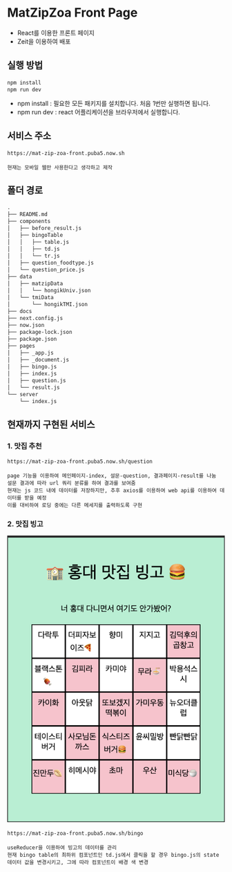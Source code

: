 # MatZipZoa Front Page

- React를 이용한 프론트 페이지
- Zeit을 이용하여 배포

## 실행 방법

```
npm install
npm run dev
```

- npm install : 필요한 모든 패키지를 설치합니다. 처음 1번만 실행하면 됩니다.
- npm run dev : react 어플리케이션을 브라우저에서 실행합니다.

## 서비스 주소

```
https://mat-zip-zoa-front.puba5.now.sh

현재는 모바일 웹만 사용한다고 생각하고 제작
```

## 폴더 경로

```
.
├── README.md
├── components
│   ├── before_result.js
│   ├── bingoTable
│   │   ├── table.js
│   │   ├── td.js
│   │   └── tr.js
│   ├── question_foodtype.js
│   └── question_price.js
├── data
│   ├── matzipData
│   │   └── hongikUniv.json
│   └── tmiData
│       └── hongikTMI.json
├── docs
├── next.config.js
├── now.json
├── package-lock.json
├── package.json
├── pages
│   ├── _app.js
│   ├── _document.js
│   ├── bingo.js
│   ├── index.js
│   ├── question.js
│   └── result.js
└── server
    └── index.js
```

## 현재까지 구현된 서비스

### 1. 맛집 추천

```
https://mat-zip-zoa-front.puba5.now.sh/question

page 기능을 이용하여 메인페이지-index, 설문-question, 결과페이지-result를 나눔
설문 결과에 따라 url 쿼리 분류를 하여 결과를 보여줌
현재는 js 코드 내에 데이터를 저장하지만, 추후 axios를 이용하여 web api를 이용하여 데이터를 받을 예정
이를 대비하여 로딩 중에는 다른 메세지를 출력하도록 구현
```

### 2. 맛집 빙고

![bingo](./docs/image/bingo_main.png)

```
https://mat-zip-zoa-front.puba5.now.sh/bingo

useReducer을 이용하여 빙고의 데이터를 관리
현재 bingo table의 최하위 컴포넌트인 td.js에서 클릭을 할 경우 bingo.js의 state 데이터 값을 변경시키고, 그에 따라 컴포넌트이 배경 색 변경
```
